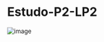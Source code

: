 # Estudo-P2-LP2
![image](https://user-images.githubusercontent.com/51282187/174413864-4ff53fd3-cf10-4418-b449-3b48225a1536.png)
